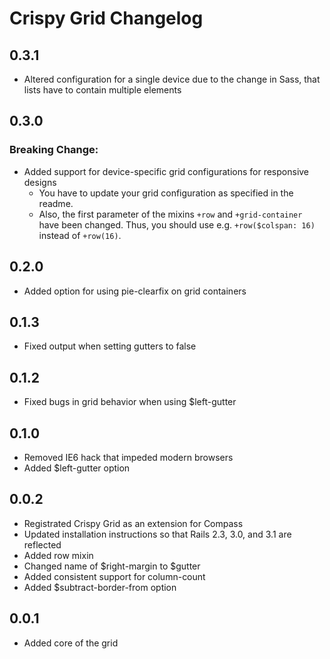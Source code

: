 # Crispy Grid Changelog

## 0.3.1

* Altered configuration for a single device due to the change in Sass, that lists have to contain multiple elements

## 0.3.0

### Breaking Change:

* Added support for device-specific grid configurations for responsive designs
  * You have to update your grid configuration as specified in the readme.
  * Also, the first parameter of the mixins `+row` and `+grid-container` have been changed. Thus, you should use e.g. `+row($colspan: 16)` instead of `+row(16)`.

## 0.2.0

* Added option for using pie-clearfix on grid containers

## 0.1.3

* Fixed output when setting gutters to false

## 0.1.2

* Fixed bugs in grid behavior when using $left-gutter

## 0.1.0

* Removed IE6 hack that impeded modern browsers
* Added $left-gutter option

## 0.0.2

* Registrated Crispy Grid as an extension for Compass 
* Updated installation instructions so that Rails 2.3, 3.0, and 3.1 are reflected
* Added row mixin
* Changed name of $right-margin to $gutter
* Added consistent support for column-count
* Added $subtract-border-from option

## 0.0.1

* Added core of the grid
